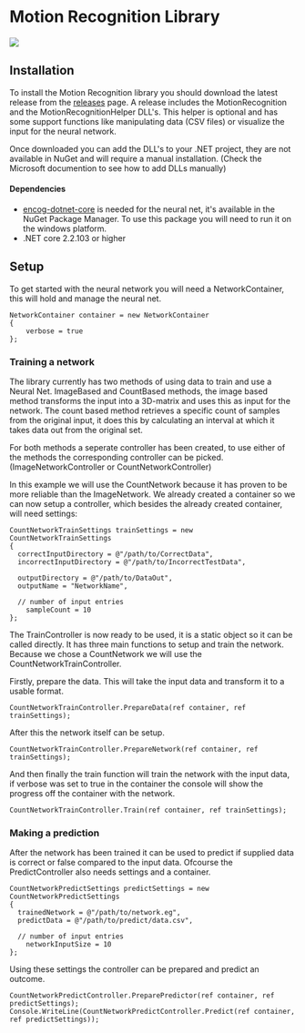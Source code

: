 # Motion Recognition Library

#### ![](https://github.com/JordyForNow/KBS-SE3_VR-Rehabilitation-Data/workflows/Build/badge.svg)

## Installation
To install the Motion Recognition library you should download the latest release from the [releases](https://github.com/JordyForNow/KBS-SE3_VR-Rehabilitation-Data/releases) page.
A release includes the MotionRecognition and the MotionRecognitionHelper DLL's. This helper is optional and has some support functions like manipulating data (CSV files) or visualize the input for the neural network.

Once downloaded you can add the DLL's to your .NET project, they are not available in NuGet and will require a manual installation. (Check the Microsoft documention to see how to add DLLs manually)

#### Dependencies
* [encog-dotnet-core](https://github.com/jeffheaton/encog-dotnet-core) is needed for the neural net, it's available in the NuGet Package Manager. To use this package you will need to run it on the windows platform.
* .NET core 2.2.103 or higher

## Setup
To get started with the neural network you will need a NetworkContainer, this will hold and manage the neural net.

```
NetworkContainer container = new NetworkContainer
{
	verbose = true
};
```
### Training a network
The library currently has two methods of using data to train and use a Neural Net. ImageBased and CountBased methods, the image based method transforms the input into a 3D-matrix and uses this as input for the network. The count based method retrieves a specific count of samples from the original input, it does this by calculating an interval at which it takes data out from the original set. 

For both methods a seperate controller has been created, to use either of the methods the corresponding controller can be picked. (ImageNetworkController or CountNetworkController) 

In this example we will use the CountNetwork because it has proven to be more reliable than the ImageNetwork. We already created a container so we can now setup a controller, which besides the already created container, will need settings:

```
CountNetworkTrainSettings trainSettings = new CountNetworkTrainSettings
{
  correctInputDirectory = @"/path/to/CorrectData",
  incorrectInputDirectory = @"/path/to/IncorrectTestData",

  outputDirectory = @"/path/to/DataOut",
  outputName = "NetworkName",

  // number of input entries
	sampleCount = 10
};
```

The TrainController is now ready to be used, it is a static object so it can be called directly. It has three main functions to setup and train the network. Because we chose a CountNetwork we will use the CountNetworkTrainController.

Firstly, prepare the data. This will take the input data and transform it to a usable format.
```
CountNetworkTrainController.PrepareData(ref container, ref trainSettings);
```

After this the network itself can be setup.
```
CountNetworkTrainController.PrepareNetwork(ref container, ref trainSettings);
```

And then finally the train function will train the network with the input data, if verbose was set to true in the container the console will show the progress off the container with the network.
```
CountNetworkTrainController.Train(ref container, ref trainSettings);
```

### Making a prediction
After the network has been trained it can be used to predict if supplied data is correct or false compared to the input data. Ofcourse the PredictController also needs settings and a container. 
```
CountNetworkPredictSettings predictSettings = new CountNetworkPredictSettings
{
  trainedNetwork = @"/path/to/network.eg",
  predictData = @"/path/to/predict/data.csv",

  // number of input entries
	networkInputSize = 10
};
```

Using these settings the controller can be prepared and predict an outcome.
```
CountNetworkPredictController.PreparePredictor(ref container, ref predictSettings);
Console.WriteLine(CountNetworkPredictController.Predict(ref container, ref predictSettings));
```



